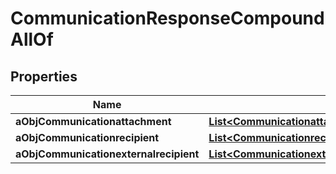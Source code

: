 

# CommunicationResponseCompoundAllOf

## Properties

Name | Type | Description | Notes
------------ | ------------- | ------------- | -------------
**aObjCommunicationattachment** | [**List&lt;CommunicationattachmentResponseCompound&gt;**](CommunicationattachmentResponseCompound.md) |  | 
**aObjCommunicationrecipient** | [**List&lt;CommunicationrecipientResponseCompound&gt;**](CommunicationrecipientResponseCompound.md) |  | 
**aObjCommunicationexternalrecipient** | [**List&lt;CommunicationexternalrecipientResponseCompound&gt;**](CommunicationexternalrecipientResponseCompound.md) |  | 




